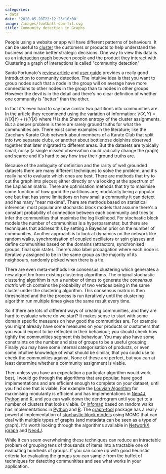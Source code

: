 ```yaml
---
categories:
- data
date: '2020-05-20T22:12:25+10:00'
image: /images/football-sbm-fit.svg
title: Community detection in Graphs
---
```


People using a website or app will have different patterns of behaviours.
It can be useful to [cluster](/clustering-segmentation) the customers or products to help understand the business and make better strategic decisions.
One way to view this data is as an [interaction graph](/recommendation-graph) between people and the product they interact with.
Clustering a graph of interactions is called "community detection"

Santo Fortunato's [review article](https://arxiv.org/abs/0906.0612) and [user guide](https://arxiv.org/abs/1608.00163) provides a really good introduction to community detection.
The intuitive idea is that you want to group nodes such that a node in the group will on average have more connections to other nodes in the group than to nodes in other groups.
However the devil is in the detail and there's no clear definition of whether one community is "better" than the other.

In fact it's even hard to say how similar two partitions into communities are.
In the article they recommend using the variation of information: $V(X, Y) = H(X \vert Y) + H (Y \vert X)$ where *H* is the Shannon entropy of the cluster assignments.
But a deeper problem is there are rarely ground truths for what the communities are.
There exist some examples in the literature; like the Zacchary Karate Club network about members of a Karate Club that split into two separate clubs, or another about bottlenose dolphins observed together that later migrated to different areas. 
But the datasets are typically small, noisy (a single missed observation could radically change the graph) and scarce and it's hard to say how *true* their ground truths are.

Because of the ambiguity of definition and the rarity of well grounded datasets there are many different techniques to solve the problem, and it's really hard to evaluate which ones are best.
There are methods that try to cut the graph into pieces; either directly or via looking at the spectrum of the Laplacian matrix.
There are optimisation methods that try to maximise some function of how good the partitions are; modularity being a popular one but that has some limitations on how small a community it can detect and has many "near maxima".
There are methods based on statistical inference; most popular are stochastic block models that assume there's a constant probability of connection between each community and tries to infer the communities that maximise the log likelihood.
For stochastic block models the number of communities is a hyperparameter, but there are techniques that address this by setting a Bayesian prior on the number of communities.
Another approach is to look at dynamics on the network like random walks, synchronisation of coupled oscillators or spin glasses and define communities based on the domains (attractors, synchronised groups, final spin state).
There's also label propagation where each node is iteratively assigned to be in the same group as the majority of its neighbours, randomly picked when there is a tie.

There are even meta-methods like consensus clustering which generates a new algorithm from existing clustering algorithms.
The original stochastic clustering algorithm is run a number of times to generate the *consensus matrix* which contains the probability of two vertices being in the same cluster under the clustering algorithm.
This consensus matrix is then thresholded and the the process is run iteratively until the clustering algorithm run multiple times gives the same result every time.

So if there are lots of different ways of creating communities, and they are hard to evaluate where do we start?
It makes sense to start with some domain specific measures on how good the communities are.
For example you might already have some measures on your products or customers that you would expect to be reflected in their behaviour; you should check how tightly the communities segment this behaviour.
You may also have some constraints on the number and size of groups to be a useful grouping.
Finally you may have some internal categorisation of products, or even some intuitive knowledge of what should be similar, that you could use to check the communities against.
None of these are perfect, but you can at least determine whether a community assignment is viable.

Then unless you have an expectation a particular algorithm would work best, I would go through the algorithms that are popular, have good implementations and are efficient enough to complete on your dataset, until you find one that is viable.
For example the [Louvian Algorithm](https://en.wikipedia.org/wiki/Louvain_modularity) for maximising modularity is efficient and has implementations in [Neo4J](https://neo4j.com/docs/graph-algorithms/current/algorithms/louvain/), [Python](https://python-louvain.readthedocs.io/en/latest/api.html) and [R](https://igraph.org/r/doc/cluster_louvain.html), and you can walk down the dendrogram until you get to a number of clusters that looks viable.
Or [Infomap](https://www.mapequation.org/) based on random walks has implementations in [Python](https://mapequation.github.io/infomap/python/) and [R](https://igraph.org/r/doc/cluster_infomap.html).
The [graph-tool](https://graph-tool.skewed.de/) package has a really powerful implementation of [stochastic block models](https://graph-tool.skewed.de/static/doc/demos/inference/inference.html) using MCMC that can deal with multiple types of graphs (and metadata can be seen as a type of graph).
It's worth looking through the algorithms available in [NetworkX](https://networkx.github.io/documentation/stable/reference/algorithms/community.html), [igraph](https://igraph.org/c/doc/igraph-Community.html) and [Neo4J](https://neo4j.com/docs/graph-data-science/current/algorithms/community/). 

While it can seem overwhelming these techniques can reduce an intractable problem of grouping tens of thousands of items into a tractable one of evaluating hundreds of groups.
If you can come up with good heuristic criteria for evaluating the groups you can sample from the buffet of techniques for detecting communitites and see what works in your application.